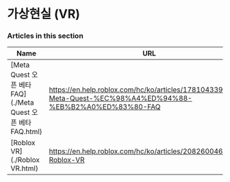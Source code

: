 # 가상현실 (VR)  
### Articles in this section
Name|URL
-|-
[Meta Quest 오픈 베타 FAQ](./Meta Quest 오픈 베타 FAQ.html) |https://en.help.roblox.com/hc/ko/articles/17810433924628-Meta-Quest-%EC%98%A4%ED%94%88-%EB%B2%A0%ED%83%80-FAQ
[Roblox VR](./Roblox VR.html) |https://en.help.roblox.com/hc/ko/articles/208260046-Roblox-VR